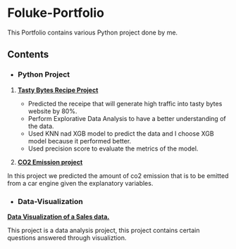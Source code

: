 # Foluke-Portfolio
This Portfolio contains various Python project done by me.

## Contents
* ### Python Project
1. **[Tasty Bytes Recipe Project](https://github.com/Folu22/Foluke-Portfolio/blob/main/Datacamp%20Professional%20Recipe%20Prediction.ipynb)**
    * Predicted the receipe that will generate high traffic into tasty bytes website by 80%.
    * Perform Explorative Data Analysis to have a better understanding of the data.
    * Used KNN nad XGB model to predict the data and I choose XGB model because it performed better.
    * Used precision score to evaluate the metrics of the model.

2. **[CO2 Emission project](https://github.com/Folu22/Data-Visualization/blob/main/CO2%20emission%20-%20machine%20learning%20completed%20.ipynb)**

In this project we predicted the amount of co2 emission that is to be emitted from a car engine given the explanatory variables.

* ### Data-Visualization
**[Data Visualization of a Sales data.](https://github.com/Folu22/Data-Visualization/blob/main/sales-data-viz.ipynb)**

This project is a data analysis project, this project contains certain questions answered through visualiztion.
